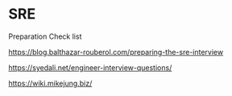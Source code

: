 # SRE
Preparation Check list



https://blog.balthazar-rouberol.com/preparing-the-sre-interview

https://syedali.net/engineer-interview-questions/

https://wiki.mikejung.biz/
